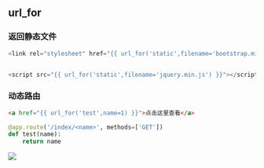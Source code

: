 <!--
 * @Description: 
 * @Version: 1.0
 * @Author: DaLao
 * @Email: dalao_li@163.com
 * @Date: 2022-01-01 17:20:15
 * @LastEditors: DaLao
 * @LastEditTime: 2022-03-18 22:42:26
-->

## url_for


### 返回静态文件

```js
<link rel="stylesheet" href="{{ url_for('static',filename='bootstrap.min.css') }}">


<script src="{{ url_for('static',filename='jquery.min.js') }}"></script>
```

### 动态路由

```html
<a href="{{ url_for('test',name=1) }}">点击这里查看</a>
```

```py
@app.route('/index/<name>', methods=['GET'])
def test(name):
    return name
```

![](https://cdn.hurra.ltd/img/20211001235447.png)